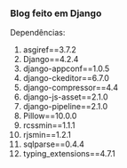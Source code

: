### Blog feito em Django

Dependências:

1. asgiref==3.7.2
2. Django==4.2.4
3. django-appconf==1.0.5
4. django-ckeditor==6.7.0
5. django-compressor==4.4
6. django-js-asset==2.1.0
7. django-pipeline==2.1.0
8. Pillow==10.0.0
9. rcssmin==1.1.1
10. rjsmin==1.2.1
11. sqlparse==0.4.4
11. typing_extensions==4.7.1

